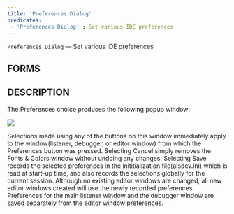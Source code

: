 ```yaml
---
title: 'Preferences Dialog'
predicates:
 - 'Preferences Dialog' : Set various IDE preferences
---
```

`Preferences Dialog` — Set various IDE preferences


## FORMS

## DESCRIPTION

The Preferences choice produces the following popup window: 

![](images/preferences.gif)

Selections made using any of the buttons on this window immediately apply to the window(listener, debugger, or editor window) from which the Preferences button was pressed. Selecting Cancel simply removes the
Fonts &amp; Colors window without undoing any changes. Selecting Save records the selected preferences in the
inititialization file(alsdev.ini) which is read at start-up time, and also records the selections globally for the current session. Although no existing editor windows are changed, all new editor windows created will use the newly recorded preferences. Preferences for the main listener window and the debugger window are saved separately from the editor window preferences.


